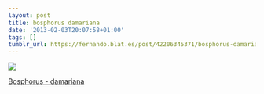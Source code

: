 ```yaml
---
layout: post
title: bosphorus damariana
date: '2013-02-03T20:07:58+01:00'
tags: []
tumblr_url: https://fernando.blat.es/post/42206345371/bosphorus-damariana
---
```

 ![](/tumblr_files/tumblr_mhnrtaEyrf1qz4y16o1_1280.jpg)  

[Bosphorus - damariana](http://flic.kr/p/dRVoXt)
